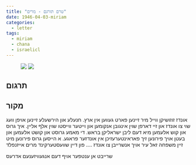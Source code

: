 ```yaml
---
title: "טרם תורגם - מרים"
date: 1946-04-03-miriam
categories:
  - letter
tags:
  - miriam
  - chana
  - israelicl
---
```


<figure class="half">
    <a  href="/pupko-papers/assets/images/1946-04-03-miriam-1.jpg">
    <img src="/pupko-papers/assets/images/1946-04-03-miriam-1.jpg"></a>
    <a  href="/pupko-papers/assets/images/1946-04-03-miriam-2.jpg">
    <img src="/pupko-papers/assets/images/1946-04-03-miriam-2.jpg"></a>
</figure>

## תרגום

## מקור

אונדז זוזושיקן ווייל מיר זיינען פארט געווען אין ארץ.
חנעלע און הירשעלע זיינען אויפן וועג שוי צו אונדז און זיי דארפן שוין אינגובן אנקומען און וייטער ווייסטו שוין אלף אליין. איך גרוס און קוש אלעמען מיא דעם ליבן ישראליקן בראש. די מאמע גרוסט און קושט אלעמען און בעטן אויך פירונען זיך פאראינטערעזיכן אין אונדזער פראגע.
א הייסען גרוס פירונען מיט זיין משפחה זאל עיר אויך אנשרייבן צו אונדז
....
פון דיין שוועסטערקינד
מרים אייזנפלד

שרייבט אן ענטפער אויף דעם אנגעוויזענעם אדרעס
